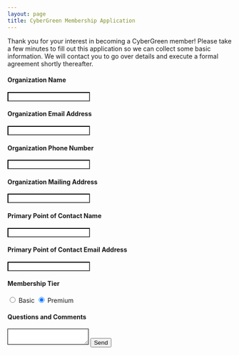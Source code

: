 ```yaml
---
layout: page
title: CyberGreen Membership Application
---
```


Thank you for your interest in becoming a CyberGreen member! 
Please take a few minutes to fill out this application so we can collect some basic information. We will contact you to go over details and execute a formal agreement shortly thereafter.

<form action="https://formspree.io/contact@cybergreen.net"
      method="POST">
      <h4>Organization Name</h4>
    <input type="text" style="border-color: #000000;" name="org name" />    
    <h4>Organization Email Address</h4>
    <input type="email" style="border-color: #000000;" name="_replyto" />
    <h4>Organization Phone Number</h4>
    <input type="text" style="border-color: #000000;" name="phone" />
    <h4>Organization Mailing Address</h4>
    <input type="text" style="border-color: #000000;" name="mailing address" />
    <h4>Primary Point of Contact Name</h4>
    <input type="text" style="border-color: #000000;" name="POC name" /> 
    <h4>Primary Point of Contact Email Address</h4>
    <input type="text" style="border-color: #000000;" name="POC email" /> 
    <h4>Membership Tier</h4>
    <input type="radio" id="basic" style="border-color: #000000;" name="tier" checked />
    <label for="basic">Basic</label>
    <input type="radio" id="premium" style="border-color: #000000;" name="tier" checked />
    <label for="premium">Premium</label>
    <h4>Questions and Comments</h4>
    <textarea  style="border-color: #000000;" name="Questions/Comments"> </textarea>
    <input type="submit" value="Send">
</form>
